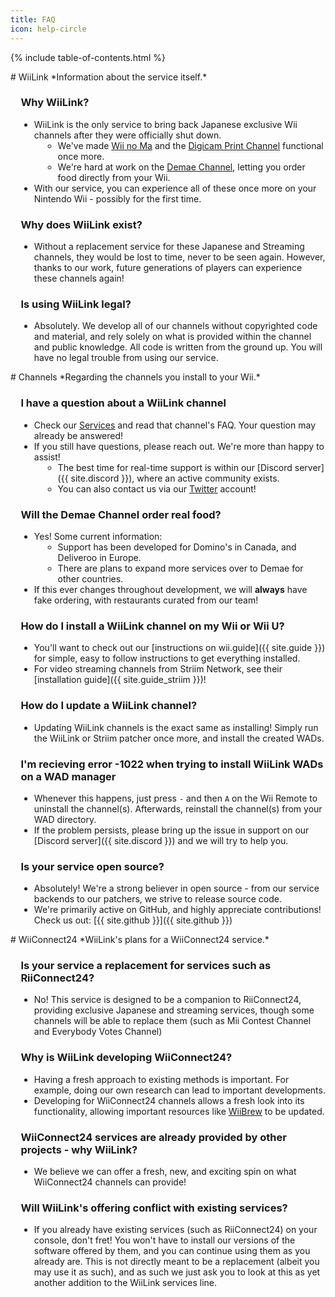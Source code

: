 ```yaml
---
title: FAQ
icon: help-circle
---
```


<!-- Special styling to permit readability. -->
<style>
h3, ul {
    margin-left: 1em;
}

/*For title pairs, do not pad between.*/
.title-pair > h1 {
    padding-bottom: 0px;
}
.title-pair > p > em {
    color: gray;
}
</style>

{% include table-of-contents.html %}

<div class="title-pair">
# WiiLink
*Information about the service itself.*
</div>

### Why WiiLink?

- WiiLink is the only service to bring back Japanese exclusive Wii channels after they were officially shut down.
  - We've made [Wii no Ma](/services/wii-room) and the [Digicam Print Channel](/services/digicam) functional once more.
  - We're hard at work on the [Demae Channel](/services/demae), letting you order food directly from your Wii.
- With our service, you can experience all of these once more on your Nintendo Wii - possibly for the first time.

### Why does WiiLink exist?

- Without a replacement service for these Japanese and Streaming channels, they would be lost to time, never to be seen again. However, thanks to our work, future generations of players can experience these channels again!

### Is using WiiLink legal?

- Absolutely. We develop all of our channels without copyrighted code and material, and rely solely on what is provided within the channel and public knowledge. All code is written from the ground up. You will have no legal trouble from using our service.

<div class="title-pair">
# Channels
*Regarding the channels you install to your Wii.*
</div>

### I have a question about a WiiLink channel

- Check our [Services](/services) and read that channel's FAQ. Your question may already be answered!
- If you still have questions, please reach out. We're more than happy to assist!
  - The best time for real-time support is within our [Discord server]({{ site.discord }}), where an active community exists.
  - You can also contact us via our [Twitter](https://twitter.com/wiilink24) account!

### Will the Demae Channel order real food?

- Yes! Some current information:
  - Support has been developed for Domino's in Canada, and Deliveroo in Europe.
  - There are plans to expand more services over to Demae for other countries.
- If this ever changes throughout development, we will **always** have fake ordering, with restaurants curated from our team!

### How do I install a WiiLink channel on my Wii or Wii U?

- You'll want to check out our [instructions on wii.guide]({{ site.guide }}) for simple, easy to follow instructions to get everything installed.
- For video streaming channels from Striim Network, see their [installation guide]({{ site.guide_striim }})!

### How do I update a WiiLink channel?

- Updating WiiLink channels is the exact same as installing! Simply run the WiiLink or Striim patcher once more, and install the created WADs.

### I'm recieving error -1022 when trying to install WiiLink WADs on a WAD manager

- Whenever this happens, just press `-` and then `A` on the Wii Remote to uninstall the channel(s). Afterwards, reinstall the channel(s) from your WAD directory.
- If the problem persists, please bring up the issue in support on our [Discord server]({{ site.discord }}) and we will try to help you.

### Is your service open source?

- Absolutely! We're a strong believer in open source - from our service backends to our patchers, we strive to release source code.
- We're primarily active on GitHub, and highly appreciate contributions! Check us out: [{{ site.github }}]({{ site.github }})

<div class="title-pair">
# WiiConnect24
*WiiLink's plans for a WiiConnect24 service.*
</div>

### Is your service a replacement for services such as RiiConnect24?

- No! This service is designed to be a companion to RiiConnect24, providing exclusive Japanese and streaming services, though some channels will be able to replace them (such as Mii Contest Channel and Everybody Votes Channel)

### Why is WiiLink developing WiiConnect24?

- Having a fresh approach to existing methods is important. For example, doing our own research can lead to important developments.
- Developing for WiiConnect24 channels allows a fresh look into its functionality, allowing important resources like [WiiBrew](https://wiibrew.org) to be updated.

### WiiConnect24 services are already provided by other projects - why WiiLink?

- We believe we can offer a fresh, new, and exciting spin on what WiiConnect24 channels can provide!

### Will WiiLink's offering conflict with existing services?

- If you already have existing services (such as RiiConnect24) on your console, don't fret! You won't have to install our versions of the software offered by them, and you can continue using them as you already are. This is not directly meant to be a replacement (albeit you may use it as such), and as such we just ask you to look at this as yet another addition to the WiiLink services line.
